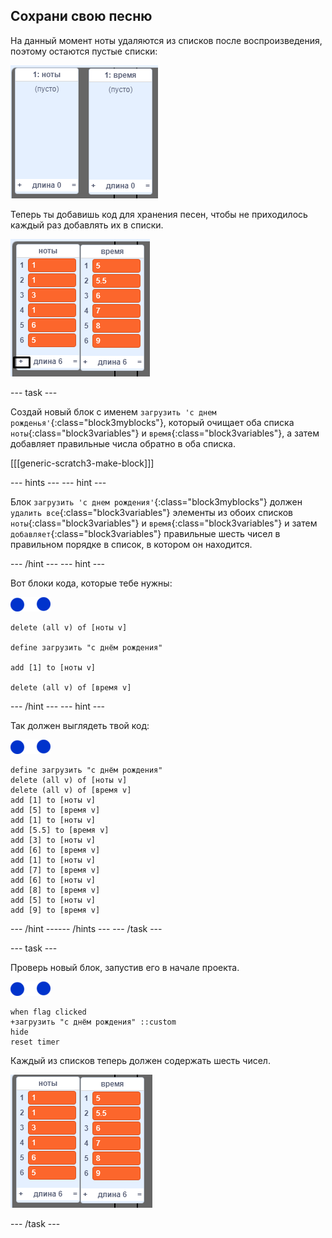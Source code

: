 ## Сохрани свою песню

На данный момент ноты удаляются из списков после воспроизведения, поэтому остаются пустые списки:

![Пустые списки](images/empty-lists.png)

Теперь ты добавишь код для хранения песен, чтобы не приходилось каждый раз добавлять их в списки.

![Добавь ноты и время в списки](images/lists-add-annotated.png)

--- task ---

Создай новый блок с именем `загрузить 'с днем рожденья'`{:class="block3myblocks"}, который очищает оба списка `ноты`{:class="block3variables"} и `время`{:class="block3variables"}, а затем добавляет правильные числа обратно в оба списка. 

[[[generic-scratch3-make-block]]]

--- hints ---
 --- hint ---

Блок `загрузить 'с днем рождения'`{:class="block3myblocks"} должен `удалить все`{:class="block3variables"} элементы из обоих списков `ноты`{:class="block3variables"} и `время`{:class="block3variables"} и затем `добавляет`{:class="block3variables"} правильные шесть чисел в правильном порядке в список, в котором он находится.

--- /hint --- --- hint ---

Вот блоки кода, которые тебе нужны:

![ноты-спрайт](images/note-sprite.png)

```blocks3
delete (all v) of [ноты v]

define загрузить "с днём рождения"

add [1] to [ноты v]

delete (all v) of [время v]
```

--- /hint --- --- hint ---

Так должен выглядеть твой код:

![ноты-спрайт](images/note-sprite.png)

```blocks3
define загрузить "с днём рождения"
delete (all v) of [ноты v]
delete (all v) of [время v]
add [1] to [ноты v]
add [5] to [время v]
add [1] to [ноты v]
add [5.5] to [время v]
add [3] to [ноты v]
add [6] to [время v]
add [1] to [ноты v]
add [7] to [время v]
add [6] to [ноты v]
add [8] to [время v]
add [5] to [ноты v]
add [9] to [время v]
```

--- /hint ------ /hints --- --- /task ---

--- task ---

Проверь новый блок, запустив его в начале проекта.

![ноты-спрайт](images/note-sprite.png)

```blocks3
when flag clicked
+загрузить "с днём рождения" ::custom
hide
reset timer
```

Каждый из списков теперь должен содержать шесть чисел.

![Списки нот и времени](images/lists-add.png)

--- /task ---